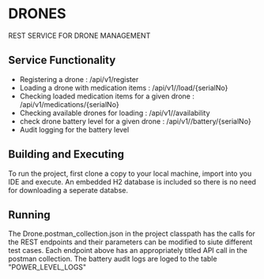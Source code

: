 # DRONES

REST SERVICE FOR DRONE MANAGEMENT

## Service Functionality

+ Registering a drone : /api/v1/register
+ Loading a drone with medication items : /api/v1//load/{serialNo}
+ Checking loaded medication items for a given drone : /api/v1/medications/{serialNo}
+ Checking available drones for loading : /api/v1//availability
+ check drone battery level for a given drone : /api/v1//battery/{serialNo}
+ Audit logging for the battery level

## Building and Executing

To run the project, first clone a copy to your local machine, import into you IDE and execute. 
An embedded H2 database is included so there is no need for downloading a seperate databse.

## Running
The Drone.postman_collection.json in the project classpath has the calls for the REST endpoints and their parameters can be modified to siute different test cases. 
Each endpoint above has an appropriately titled API call in the postman collection.
The battery audit logs are loged to the table "POWER_LEVEL_LOGS"
